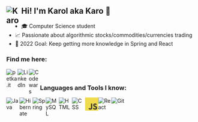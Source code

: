 ## Hi! I'm Karol aka Karo <img align="left" alt="Karo" width="40px" src="https://www.pngfind.com/pngs/m/220-2203864_karo-light-corn-syrup-with-real-vanilla-32.png" />👋 

- 🎓 Computer Science student
- 📈 Passionate about algorithmic stocks/commodities/currencies trading
- 🥅 2022 Goal: Keep getting more knowledge in Spring and React

### Find me here:

[<img align="left" target="_blank" alt="petka.it" width="30px" src="https://upload.wikimedia.org/wikipedia/commons/0/0b/Blue_globe_icon.svg" />][website]
[<img align="left" target="_blank" alt="LinkedIn" width="30px" src="https://www.vectorlogo.zone/logos/linkedin/linkedin-icon.svg" />][linkedin]
[<img align="left" target="_blank" alt="Codewars" width="30px" src="https://docs.codewars.com/logo.svg" />][codewars]

<br />

### Languages and Tools I know:

<img align="left" alt="Java" width="35px" src="https://www.vectorlogo.zone/logos/java/java-icon.svg" />
<img align="left" alt="Hibernate" width="35px" src="https://www.vectorlogo.zone/logos/hibernate/hibernate-icon.svg" />
<img align="left" alt="Spring" width="35px" src="https://www.vectorlogo.zone/logos/springio/springio-icon.svg" />
<img align="left" alt="MySQL" width="35px" src="https://www.vectorlogo.zone/logos/mysql/mysql-icon.svg" />
<img align="left" alt="HTML" width="35px" src="https://www.vectorlogo.zone/logos/w3_html5/w3_html5-icon.svg" />
<img align="left" alt="CSS" width="35px" src="https://www.vectorlogo.zone/logos/w3_css/w3_css-icon.svg" />
<img align="left" alt="Javascript" width="35px" src="https://raw.githubusercontent.com/github/explore/80688e429a7d4ef2fca1e82350fe8e3517d3494d/topics/javascript/javascript.png" />
<img align="left" alt="React" width="35px" src="https://www.vectorlogo.zone/logos/reactjs/reactjs-icon.svg" />
<img align="left" alt="Git" width="35px" src="https://www.vectorlogo.zone/logos/git-scm/git-scm-icon.svg" />

[website]: https://www.petka.it
[linkedin]: https://www.linkedin.com/in/karolpetka
[codewars]: https://www.codewars.com/users/KarolPetka
